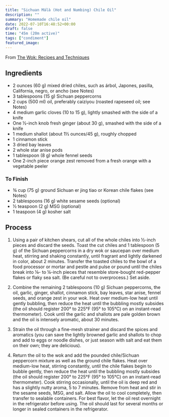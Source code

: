```yaml
---
title: "Sichuan Málà (Hot and Numbing) Chile Oil"
description: ""
summary: "Homemade chile oil"
date: 2022-07-10T16:48:52+00:00
draft: false
time: "45m (20m active)"
tags: ["condiment"]
featured_image: 
---
```


From [The Wok: Recipes and Techniques]()

## Ingredients

- 2 ounces (60 g) mixed dried chiles, such as árbol, Japones, pasilla, California, negro, or ancho (see Notes)
- 3 tablespoons (15 g) Sichuan peppercorns
- 2 cups (500 ml) oil, preferably caiziyou (roasted rapeseed oil; see Notes)
- 4 medium garlic cloves (10 to 15 g), lightly smashed with the side of a knife
- One ½-inch knob fresh ginger (about 30 g), smashed with the side of a knife
- 1 medium shallot (about 1½ ounces/45 g), roughly chopped
- 1 cinnamon stick
- 3 dried bay leaves
- 2 whole star anise pods
- 1 tablespoon (8 g) whole fennel seeds
- One 2-inch piece orange zest removed from a fresh orange with a vegetable peeler

### To Finish
- ¾ cup (75 g) ground Sichuan er jing tiao or Korean chile flakes (see Notes)
- 2 tablespoons (16 g) white sesame seeds (optional)
- ½ teaspoon (2 g) MSG (optional)
- 1 teaspoon (4 g) kosher salt

## Process

1. Using a pair of kitchen shears, cut all of the whole chiles into ½-inch pieces and discard the seeds. Toast the cut chiles and 1 tablespoon (5 g) of the Sichuan peppercorns in a dry wok or saucepan over medium heat, stirring and shaking constantly, until fragrant and lightly darkened in color, about 2 minutes. Transfer the toasted chiles to the bowl of a food processor or mortar and pestle and pulse or pound until the chiles break into ⅛- to ¼-inch pieces that resemble store-bought red-pepper flakes or flaky sea salt. (Be careful not to overprocess.) Set aside.

1. Combine the remaining 2 tablespoons (10 g) Sichuan peppercorns, the oil, garlic, ginger, shallot, cinnamon stick, bay leaves, star anise, fennel seeds, and orange zest in your wok. Heat over medium-low heat until gently bubbling, then reduce the heat until the bubbling mostly subsides (the oil should register 200° to 225°F (95° to 105°C) on an instant-read thermometer). Cook until the garlic and shallots are pale golden brown and the oil is intensely aromatic, about 30 minutes.

1. Strain the oil through a fine-mesh strainer and discard the spices and aromatics (you can save the lightly browned garlic and shallots to chop and add to eggs or noodle dishes, or just season with salt and eat them on their own; they are delicious).

1. Return the oil to the wok and add the pounded chile/Sichuan peppercorn mixture as well as the ground chile flakes. Heat over medium-low heat, stirring constantly, until the chile flakes begin to bubble gently, then reduce the heat until the bubbling mostly subsides (the oil should register 200° to 225°F (95° to 105°C) on an instant-read thermometer). Cook stirring occasionally, until the oil is deep red and has a slightly nutty aroma, 5 to 7 minutes. Remove from heat and stir in the sesame seeds, MSG, and salt. Allow the oil to cool completely, then transfer to sealable containers. For best flavor, let the oil rest overnight in the refrigerator before using. The oil should last for several months or longer in sealed containers in the refrigerator.
